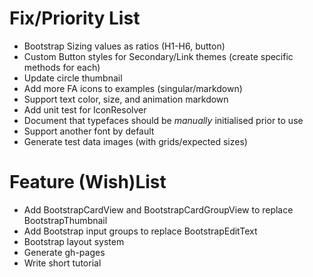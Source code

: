Fix/Priority List
=============

* Bootstrap Sizing values as ratios (H1-H6, button)
* Custom Button styles for Secondary/Link themes (create specific methods for each)
* Update circle thumbnail
* Add more FA icons to examples (singular/markdown)
* Support text color, size, and animation markdown
* Add unit test for IconResolver
* Document that typefaces should be *manually* initialised prior to use
* Support another font by default
* Generate test data images (with grids/expected sizes)

Feature (Wish)List
=============

* Add BootstrapCardView and BootstrapCardGroupView to replace BootstrapThumbnail
* Add Bootstrap input groups to replace BootstrapEditText
* Bootstrap layout system
* Generate gh-pages
* Write short tutorial
